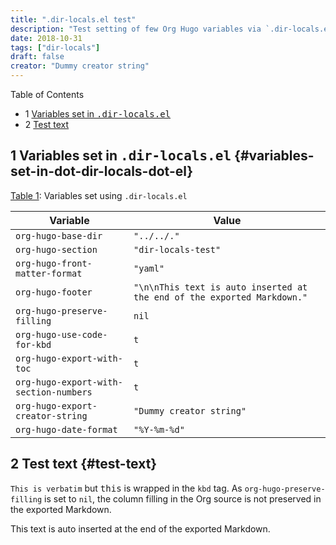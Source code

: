 ```yaml
---
title: ".dir-locals.el test"
description: "Test setting of few Org Hugo variables via `.dir-locals.el`."
date: 2018-10-31
tags: ["dir-locals"]
draft: false
creator: "Dummy creator string"
---
```


<div class="ox-hugo-toc toc has-section-numbers">

<div class="heading">Table of Contents</div>

- <span class="section-num">1</span> [Variables set in <kbd>.dir-locals.el</kbd>](#variables-set-in-dot-dir-locals-dot-el)
- <span class="section-num">2</span> [Test text](#test-text)

</div>
<!--endtoc-->



## <span class="section-num">1</span> Variables set in <kbd>.dir-locals.el</kbd> {#variables-set-in-dot-dir-locals-dot-el}

<a id="table--vars-dir-locals"></a>
<div class="table-caption">
  <span class="table-number"><a href="#table--vars-dir-locals">Table 1</a>:</span>
  Variables set using <code>.dir-locals.el</code>
</div>

| Variable                               | Value                                                                   |
|----------------------------------------|-------------------------------------------------------------------------|
| `org-hugo-base-dir`                    | `"../../."`                                                             |
| `org-hugo-section`                     | `"dir-locals-test"`                                                     |
| `org-hugo-front-matter-format`         | `"yaml"`                                                                |
| `org-hugo-footer`                      | `"\n\nThis text is auto inserted at the end of the exported Markdown."` |
| `org-hugo-preserve-filling`            | `nil`                                                                   |
| `org-hugo-use-code-for-kbd`            | `t`                                                                     |
| `org-hugo-export-with-toc`             | `t`                                                                     |
| `org-hugo-export-with-section-numbers` | `t`                                                                     |
| `org-hugo-export-creator-string`       | `"Dummy creator string"`                                                |
| `org-hugo-date-format`                 | `"%Y-%m-%d"`                                                            |


## <span class="section-num">2</span> Test text {#test-text}

`This is verbatim` but <kbd>this</kbd> is wrapped in the `kbd` tag. As `org-hugo-preserve-filling` is set to `nil`, the column filling in the Org source is not preserved in the exported Markdown.


This text is auto inserted at the end of the exported Markdown.
